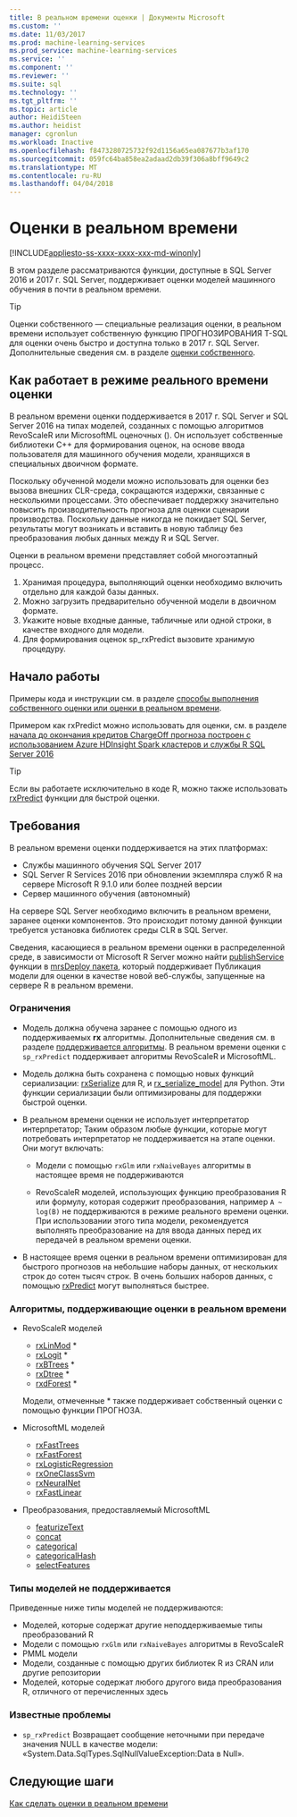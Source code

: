 ```yaml
---
title: В реальном времени оценки | Документы Microsoft
ms.custom: ''
ms.date: 11/03/2017
ms.prod: machine-learning-services
ms.prod_service: machine-learning-services
ms.service: ''
ms.component: ''
ms.reviewer: ''
ms.suite: sql
ms.technology: ''
ms.tgt_pltfrm: ''
ms.topic: article
author: HeidiSteen
ms.author: heidist
manager: cgronlun
ms.workload: Inactive
ms.openlocfilehash: f8473280725732f92d1156a65ea087677b3af170
ms.sourcegitcommit: 059fc64ba858ea2adaad2db39f306a8bff9649c2
ms.translationtype: MT
ms.contentlocale: ru-RU
ms.lasthandoff: 04/04/2018
---
```

# <a name="realtime-scoring"></a>Оценки в реальном времени
[!INCLUDE[appliesto-ss-xxxx-xxxx-xxx-md-winonly](../includes/appliesto-ss-xxxx-xxxx-xxx-md-winonly.md)]

В этом разделе рассматриваются функции, доступные в SQL Server 2016 и 2017 г. SQL Server, поддерживает оценки моделей машинного обучения в почти в реальном времени.

> [!TIP]
> Оценки собственного — специальные реализация оценки, в реальном времени использует собственную функцию ПРОГНОЗИРОВАНИЯ T-SQL для оценки очень быстро и доступна только в 2017 г. SQL Server. Дополнительные сведения см. в разделе [оценки собственного](sql-native-scoring.md).

## <a name="how-realtime-scoring-works"></a>Как работает в режиме реального времени оценки

В реальном времени оценки поддерживается в 2017 г. SQL Server и SQL Server 2016 на типах моделей, созданных с помощью алгоритмов RevoScaleR или MicrosoftML оценочных (). Он использует собственные библиотеки C++ для формирования оценок, на основе ввода пользователя для машинного обучения модели, хранящихся в специальных двоичном формате.

Поскольку обученной модели можно использовать для оценки без вызова внешних CLR-среда, сокращаются издержки, связанные с несколькими процессами. Это обеспечивает поддержку значительно повысить производительность прогноза для оценки сценарии производства. Поскольку данные никогда не покидает SQL Server, результаты могут возникать и вставить в новую таблицу без преобразования любых данных между R и SQL Server.

Оценки в реальном времени представляет собой многоэтапный процесс.

1. Хранимая процедура, выполняющий оценки необходимо включить отдельно для каждой базы данных.
2. Можно загрузить предварительно обученной модели в двоичном формате.
3. Укажите новые входные данные, табличные или одной строки, в качестве входного для модели.
4. Для формирования оценок sp_rxPredict вызовите хранимую процедуру.

## <a name="get-started"></a>Начало работы

Примеры кода и инструкции см. в разделе [способы выполнения собственного оценки или оценки в реальном времени](r/how-to-do-realtime-scoring.md).

Примером как rxPredict можно использовать для оценки, см. в разделе [начала до окончания кредитов ChargeOff прогноза построен с использованием Azure HDInsight Spark кластеров и службы R SQL Server 2016](https://blogs.msdn.microsoft.com/rserver/2017/06/29/end-to-end-loan-chargeoff-prediction-built-using-azure-hdinsight-spark-clusters-and-sql-server-2016-r-service/)

> [!TIP]
> Если вы работаете исключительно в коде R, можно также использовать [rxPredict](https://docs.microsoft.com/r-server/r-reference/revoscaler/rxpredict) функции для быстрой оценки.

## <a name="requirements"></a>Требования

В реальном времени оценки поддерживается на этих платформах:

+ Службы машинного обучения SQL Server 2017
+ SQL Server R Services 2016 при обновлении экземпляра служб R на сервере Microsoft R 9.1.0 или более поздней версии
+ Сервер машинного обучения (автономный)

На сервере SQL Server необходимо включить в реальном времени, заранее оценки компонентов. Это происходит потому данной функции требуется установка библиотек среды CLR в SQL Server.

Сведения, касающиеся в реальном времени оценки в распределенной среде, в зависимости от Microsoft R Server можно найти [publishService](https://docs.microsoft.com/machine-learning-server/r-reference/mrsdeploy/publishservice) функции в [mrsDeploy пакета](https://docs.microsoft.com/machine-learning-server/r-reference/mrsdeploy/mrsdeploy-package), который поддерживает Публикация модели для оценки в качестве новой веб-службы, запущенные на сервере R в реальном времени.

### <a name="restrictions"></a>Ограничения

+ Модель должна обучена заранее с помощью одного из поддерживаемых **rx** алгоритмы. Дополнительные сведения см. в разделе [поддерживается алгоритмы](#bkmk_rt_supported_algos). В реальном времени оценки с `sp_rxPredict` поддерживает алгоритмы RevoScaleR и MicrosoftML.

+ Модель должна быть сохранена с помощью новых функций сериализации: [rxSerialize](https://docs.microsoft.com/machine-learning-server/r-reference/revoscaler/rxserializemodel) для R, и [rx_serialize_model](https://docs.microsoft.com/machine-learning-server/python-reference/revoscalepy/rx-serialize-model) для Python. Эти функции сериализации были оптимизированы для поддержки быстрой оценки.

+ В реальном времени оценки не использует интерпретатор интерпретатор; Таким образом любые функции, которые могут потребовать интерпретатор не поддерживается на этапе оценки.  Они могут включать:

  + Модели с помощью `rxGlm` или `rxNaiveBayes` алгоритмы в настоящее время не поддерживаются

  + RevoScaleR моделей, использующих функцию преобразования R или формулу, которая содержит преобразования, например <code>A ~ log(B)</code> не поддерживаются в режиме реального времени оценки. При использовании этого типа модели, рекомендуется выполнять преобразование на для ввода данных перед их передачей в реальном времени оценки.

+ В настоящее время оценки в реальном времени оптимизирован для быстрого прогнозов на небольшие наборы данных, от нескольких строк до сотен тысяч строк. В очень больших наборов данных, с помощью [rxPredict](https://docs.microsoft.com/machine-learning-server/r-reference/revoscaler/rxpredict) могут выполняться быстрее.

### <a name="a-namebkmkrtsupportedalgosalgorithms-that-support-realtime-scoring"></a><a name="bkmk_rt_supported_algos">Алгоритмы, поддерживающие оценки в реальном времени

+ RevoScaleR моделей

  + [rxLinMod](https://docs.microsoft.com/machine-learning-server/r-reference/revoscaler/rxlinmod) \*
  + [rxLogit](https://docs.microsoft.com/machine-learning-server/r-reference/revoscaler/rxlogit) \*
  + [rxBTrees](https://docs.microsoft.com/machine-learning-server/r-reference/revoscaler/rxbtrees) \*
  + [rxDtree](https://docs.microsoft.com/machine-learning-server/r-reference/revoscaler/rxdtree) \*
  + [rxdForest](https://docs.microsoft.com/machine-learning-server/r-reference/revoscaler/rxdforest) \*
  
  Модели, отмеченные \* также поддерживает собственный оценки с помощью функции ПРОГНОЗА.

+ MicrosoftML моделей

  + [rxFastTrees](https://docs.microsoft.com/machine-learning-server/r-reference/microsoftml/rxfasttrees)
  + [rxFastForest](https://docs.microsoft.com/machine-learning-server/r-reference/microsoftml/rxfastforest)
  + [rxLogisticRegression](https://docs.microsoft.com/machine-learning-server/r-reference/microsoftml/rxlogisticregression)
  + [rxOneClassSvm](https://docs.microsoft.com/machine-learning-server/r-reference/microsoftml/rxoneclasssvm)
  + [rxNeuralNet](https://docs.microsoft.com/machine-learning-server/r-reference/microsoftml/rxneuralnet)
  + [rxFastLinear](https://docs.microsoft.com/machine-learning-server/r-reference/microsoftml/rxfastlinear)

+ Преобразования, предоставляемый MicrosoftML

  + [featurizeText](https://docs.microsoft.com/machine-learning-server/r-reference/microsoftml/rxfasttrees)
  + [concat](https://docs.microsoft.com/machine-learning-server/r-reference/microsoftml/concat)
  + [categorical](https://docs.microsoft.com/machine-learning-server/r-reference/microsoftml/categorical)
  + [categoricalHash](https://docs.microsoft.com/machine-learning-server/r-reference/microsoftml/categoricalHash)
  + [selectFeatures](https://docs.microsoft.com/machine-learning-server/r-reference/microsoftml/selectFeatures)

### <a name="unsupported-model-types"></a>Типы моделей не поддерживается

Приведенные ниже типы моделей не поддерживаются:

+ Моделей, которые содержат другие неподдерживаемые типы преобразований R
+ Модели с помощью `rxGlm` или `rxNaiveBayes` алгоритмы в RevoScaleR
+ PMML модели
+ Модели, созданные с помощью других библиотек R из CRAN или другие репозитории
+ Моделей, которые содержат любого другого вида преобразования R, отличного от перечисленных здесь

### <a name="known-issues"></a>Известные проблемы

+ `sp_rxPredict` Возвращает сообщение неточными при передаче значения NULL в качестве модели: «System.Data.SqlTypes.SqlNullValueException:Data в Null».

## <a name="next-steps"></a>Следующие шаги

[Как сделать оценки в реальном времени](r/how-to-do-realtime-scoring.md)
